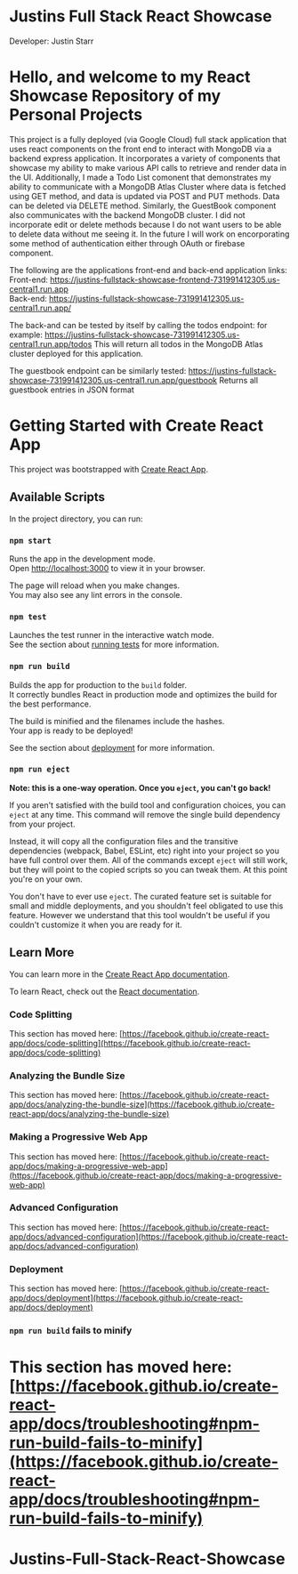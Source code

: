 # Justins Full Stack React Showcase
Developer: Justin Starr

# Hello, and welcome to my React Showcase Repository of my Personal Projects

This project is a fully deployed (via Google Cloud) full stack application that uses react components on the front end to interact with MongoDB via a backend express application. It incorporates a variety of components that showcase my ability to make various API calls to retrieve and render data in the UI. Additionally, I made a Todo List comonent that demonstrates my ability to communicate with a MongoDB Atlas Cluster where data is fetched using GET method, and data is updated via POST and PUT methods. Data can be deleted via DELETE method. Similarly, the GuestBook component also communicates with the backend MongoDB cluster. I did not incorporate edit or delete methods because I do not want users to be able to delete data without me seeing it. In the future I will work on encorporating some method of authentication either through OAuth or firebase component. 

The following are the applications front-end and back-end application links:
<br>Front-end: https://justins-fullstack-showcase-frontend-731991412305.us-central1.run.app
<br>Back-end: https://justins-fullstack-showcase-731991412305.us-central1.run.app/

The back-and can be tested by itself by calling the todos endpoint:
for example: https://justins-fullstack-showcase-731991412305.us-central1.run.app/todos 
This will return all todos in the MongoDB Atlas cluster deployed for this application.

The guestbook endpoint can be similarly tested:
https://justins-fullstack-showcase-731991412305.us-central1.run.app/guestbook
Returns all guestbook entries in JSON format



# Getting Started with Create React App

This project was bootstrapped with [Create React App](https://github.com/facebook/create-react-app).

## Available Scripts

In the project directory, you can run:

### `npm start`

Runs the app in the development mode.\
Open [http://localhost:3000](http://localhost:3000) to view it in your browser.

The page will reload when you make changes.\
You may also see any lint errors in the console.

### `npm test`

Launches the test runner in the interactive watch mode.\
See the section about [running tests](https://facebook.github.io/create-react-app/docs/running-tests) for more information.

### `npm run build`

Builds the app for production to the `build` folder.\
It correctly bundles React in production mode and optimizes the build for the best performance.

The build is minified and the filenames include the hashes.\
Your app is ready to be deployed!

See the section about [deployment](https://facebook.github.io/create-react-app/docs/deployment) for more information.

### `npm run eject`

**Note: this is a one-way operation. Once you `eject`, you can't go back!**

If you aren't satisfied with the build tool and configuration choices, you can `eject` at any time. This command will remove the single build dependency from your project.

Instead, it will copy all the configuration files and the transitive dependencies (webpack, Babel, ESLint, etc) right into your project so you have full control over them. All of the commands except `eject` will still work, but they will point to the copied scripts so you can tweak them. At this point you're on your own.

You don't have to ever use `eject`. The curated feature set is suitable for small and middle deployments, and you shouldn't feel obligated to use this feature. However we understand that this tool wouldn't be useful if you couldn't customize it when you are ready for it.

## Learn More

You can learn more in the [Create React App documentation](https://facebook.github.io/create-react-app/docs/getting-started).

To learn React, check out the [React documentation](https://reactjs.org/).

### Code Splitting

This section has moved here: [https://facebook.github.io/create-react-app/docs/code-splitting](https://facebook.github.io/create-react-app/docs/code-splitting)

### Analyzing the Bundle Size

This section has moved here: [https://facebook.github.io/create-react-app/docs/analyzing-the-bundle-size](https://facebook.github.io/create-react-app/docs/analyzing-the-bundle-size)

### Making a Progressive Web App

This section has moved here: [https://facebook.github.io/create-react-app/docs/making-a-progressive-web-app](https://facebook.github.io/create-react-app/docs/making-a-progressive-web-app)

### Advanced Configuration

This section has moved here: [https://facebook.github.io/create-react-app/docs/advanced-configuration](https://facebook.github.io/create-react-app/docs/advanced-configuration)

### Deployment

This section has moved here: [https://facebook.github.io/create-react-app/docs/deployment](https://facebook.github.io/create-react-app/docs/deployment)

### `npm run build` fails to minify

This section has moved here: [https://facebook.github.io/create-react-app/docs/troubleshooting#npm-run-build-fails-to-minify](https://facebook.github.io/create-react-app/docs/troubleshooting#npm-run-build-fails-to-minify)
=======
# Justins-Full-Stack-React-Showcase

